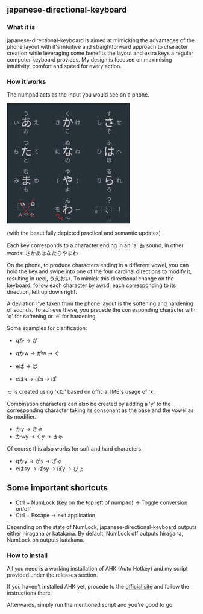 ## japanese-directional-keyboard

### What it is

japanese-directional-keyboard is aimed at mimicking the advantages of the phone layout with it's intuitive and straightforward approach to character creation while leveraging some benefits the layout and extra keys a regular computer keyboard provides.
My design is focused on maximising intuitivity, comfort and speed for every action.

### How it works

The numpad acts as the input you would see on a phone.

![japanese-phone-keyboard](./readme-images/jap-phone-keyboard.jpg)

(with the beautifully depicted practical and semantic updates)

Each key corresponds to a character ending in an 'a' あ sound, in other words: さかあはなたらやまわ

On the phone, to produce characters ending in a different vowel, you can hold the key and swipe into one of the four cardinal directions to modify it, resulting in ueoi, うえおい.
To mimick this directional change on the keyboard, follow each character by awsd, each corresponding to its direction, left up down right.

A deviation I've taken from the phone layout is the softening and hardening of sounds. To achieve these, you precede the corresponding character with 'q' for softening or 'e' for hardening.

Some examples for clarification:

- qか -> が
- qかw -> がw -> ぐ

- eは -> ぱ
- eはs -> ぱs -> ぽ

っ is created using 'xた' based on official IME's usage of 'x'.

Combination characters can also be created by adding a 'y' to the corresponding character taking its consonant as the base and the vowel as its modifier.

- かy -> きゃ
- かwy -> くy -> きゅ

Of course this also works for soft and hard characters.

- qかy -> がy -> ぎゃ
- eはsy -> ぱsy -> ぽy -> ぴょ


## Some important shortcuts

- Ctrl + NumLock (key on the top left of numpad) -> Toggle conversion on/off
- Ctrl + Escape -> exit application

Depending on the state of NumLock, japanese-directional-keyboard outputs either hiragana or katakana. By default, NumLock off outputs hiragana, NumLock on outputs katakana. 


### How to install

All you need is a working installation of AHK (Auto Hotkey) and my script provided under the releases section.

If you haven't installed AHK yet, procede to the [official site](https://www.autohotkey.com/) and follow the instructions there.

Afterwards, simply run the mentioned script and you're good to go.